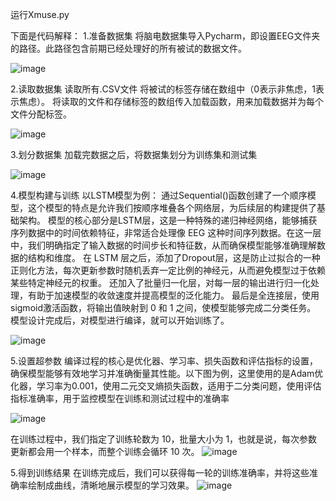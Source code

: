 

运行Xmuse.py

下面是代码解释：
1.准备数据集
将脑电数据集导入Pycharm，即设置EEG文件夹的路径。此路径包含前期已经处理好的所有被试的数据文件。

![image](https://github.com/user-attachments/assets/163a4e47-cf9b-4992-9de5-13a7408a17b5)


2.读取数据集
读取所有.CSV文件
将被试的标签存储在数组中（0表示非焦虑，1表示焦虑）。
将读取的文件和存储标签的数组传入加载函数，用来加载数据并为每个文件分配标签。

![image](https://github.com/user-attachments/assets/3cabc48f-ac71-4a2e-a8e9-056180c230c9)


3.划分数据集
加载完数据之后，将数据集划分为训练集和测试集

![image](https://github.com/user-attachments/assets/3227b134-e1f1-4992-a50c-acc97c7a56b6)


4.模型构建与训练
以LSTM模型为例：
通过Sequential()函数创建了一个顺序模型，这个模型的特点是允许我们按顺序堆叠各个网络层，为后续层的构建提供了基础架构。
模型的核心部分是LSTM层，这是一种特殊的递归神经网络，能够捕获序列数据中的时间依赖特征，非常适合处理像 EEG 这种时间序列数据。在这一层中，我们明确指定了输入数据的时间步长和特征数，从而确保模型能够准确理解数据的结构和维度。
在 LSTM 层之后，添加了Dropout层，这是防止过拟合的一种正则化方法，每次更新参数时随机丢弃一定比例的神经元，从而避免模型过于依赖某些特定神经元的权重。
还加入了批量归一化层，对每一层的输出进行归一化处理，有助于加速模型的收敛速度并提高模型的泛化能力。
最后是全连接层，使用sigmoid激活函数，将输出值映射到 0 和 1 之间，使模型能够完成二分类任务。
模型设计完成后，对模型进行编译，就可以开始训练了。

![image](https://github.com/user-attachments/assets/f8b4a0f9-0fb7-4c59-9ad2-4e37e71396b8)


5.设置超参数
编译过程的核心是优化器、学习率、损失函数和评估指标的设置，确保模型能够有效地学习并准确衡量其性能。以下图为例，这里使用的是Adam优化器，学习率为0.001，使用二元交叉熵损失函数，适用于二分类问题，使用评估指标准确率，用于监控模型在训练和测试过程中的准确率

![image](https://github.com/user-attachments/assets/145d524c-4524-4cd0-b7e1-9a014c0af7f4)


在训练过程中，我们指定了训练轮数为 10，批量大小为 1，也就是说，每次参数更新都会用一个样本，而整个训练会循环 10 次。
![image](https://github.com/user-attachments/assets/3f0d5ed1-c29e-407a-8256-887ce5bf6b18)


5.得到训练结果
在训练完成后，我们可以获得每一轮的训练准确率，并将这些准确率绘制成曲线，清晰地展示模型的学习效果。
![image](https://github.com/user-attachments/assets/25d87682-68c1-41e3-b62e-68d8a1f3bd33)


